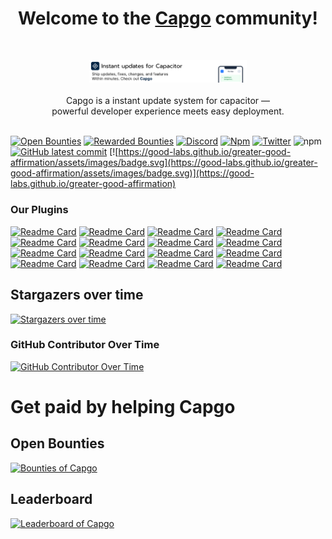 <h1 align="center">Welcome to the <a href="https://capgo.app">Capgo</a> community!</h1>
<br/>
<p align="center">
  <a href="https://capgo.app/"><img style="width: 50%" src='https://raw.githubusercontent.com/Cap-go/capgo/main/assets/capgo_banner.png' alt='Capgo - Instant updates for capacitor'/></a>
  <br/><br/>
  Capgo is a instant update system for capacitor &mdash;
  <br/>
  powerful developer experience meets easy deployment.
  <br/><br/>
</p>

[![Open Bounties](https://img.shields.io/endpoint?url=https%3A%2F%2Fconsole.algora.io%2Fapi%2Fshields%2FCapgo%2Fbounties%3Fstatus%3Dopen)](https://console.algora.io/org/Capgo/bounties?status=open)
[![Rewarded Bounties](https://img.shields.io/endpoint?url=https%3A%2F%2Fconsole.algora.io%2Fapi%2Fshields%2FCapgo%2Fbounties%3Fstatus%3Dcompleted)](https://console.algora.io/org/Capgo/bounties?status=completed)
[![Discord](https://badgen.net/badge/icon/discord?icon=discord&label)](https://discord.com/invite/VnYRvBfgA6)
[![Npm](https://badgen.net/badge/icon/npm?icon=npm&label)](https://www.npmjs.com/search?q=%40capgo)
[![Twitter](https://badgen.net/badge/icon/twitter?icon=twitter&label)](https://twitter.com/Capgo_app)
![npm](https://img.shields.io/npm/dm/@capgo/capacitor-updater)
[![GitHub latest commit](https://badgen.net/github/last-commit/Cap-go/capacitor-updater/main)](https://GitHub.com/Cap-go/capacitor-updater/commit/)
[![https://good-labs.github.io/greater-good-affirmation/assets/images/badge.svg](https://good-labs.github.io/greater-good-affirmation/assets/images/badge.svg)](https://good-labs.github.io/greater-good-affirmation)


### Our Plugins
[![Readme Card](https://github-readme-stats.vercel.app/api/pin/?username=Cap-go&theme=blue-green&repo=capacitor-updater)](https://github.com/Cap-go/capacitor-updater)
[![Readme Card](https://github-readme-stats.vercel.app/api/pin/?username=Cap-go&theme=blue-green&repo=capacitor-inappbrowser)](https://github.com/Cap-go/capacitor-inappbrowser)
[![Readme Card](https://github-readme-stats.vercel.app/api/pin/?username=Cap-go&theme=blue-green&repo=capacitor-shake)](https://github.com/Cap-go/capacitor-shake)
[![Readme Card](https://github-readme-stats.vercel.app/api/pin/?username=Cap-go&theme=blue-green&repo=capacitor-data-storage-sqlite)](https://github.com/Cap-go/capacitor-data-storage-sqlite)
[![Readme Card](https://github-readme-stats.vercel.app/api/pin/?username=Cap-go&theme=blue-green&repo=native-market)](https://github.com/Cap-go/native-market)
[![Readme Card](https://github-readme-stats.vercel.app/api/pin/?username=Cap-go&theme=blue-green&repo=capacitor-uploader)](https://github.com/Cap-go/capacitor-uploader)
[![Readme Card](https://github-readme-stats.vercel.app/api/pin/?username=Cap-go&theme=blue-green&repo=capacitor-nativegeocoder)](https://github.com/Cap-go/capacitor-nativegeocoder)
[![Readme Card](https://github-readme-stats.vercel.app/api/pin/?username=Cap-go&theme=blue-green&repo=capacitor-crisp)](https://github.com/Cap-go/capacitor-crisp)
[![Readme Card](https://github-readme-stats.vercel.app/api/pin/?username=Cap-go&theme=blue-green&repo=home-indicator)](https://github.com/Cap-go/home-indicator)
[![Readme Card](https://github-readme-stats.vercel.app/api/pin/?username=Cap-go&theme=blue-green&repo=capacitor-screen-recorder)](https://github.com/Cap-go/capacitor-screen-recorder)
[![Readme Card](https://github-readme-stats.vercel.app/api/pin/?username=Cap-go&theme=blue-green&repo=capacitor-navigation-bar)](https://github.com/Cap-go/capacitor-navigation-bar)
[![Readme Card](https://github-readme-stats.vercel.app/api/pin/?username=Cap-go&theme=blue-green&repo=native-audio)](https://github.com/Cap-go/native-audio)
[![Readme Card](https://github-readme-stats.vercel.app/api/pin/?username=Cap-go&theme=blue-green&repo=capacitor-flash)](https://github.com/Cap-go/capacitor-flash)
[![Readme Card](https://github-readme-stats.vercel.app/api/pin/?username=Cap-go&theme=blue-green&repo=capacitor-native-biometric)](https://github.com/Cap-go/capacitor-native-biometric)
[![Readme Card](https://github-readme-stats.vercel.app/api/pin/?username=Cap-go&theme=blue-green&repo=capacitor-mute)](https://github.com/Cap-go/capacitor-mute)
[![Readme Card](https://github-readme-stats.vercel.app/api/pin/?username=Cap-go&theme=blue-green&repo=ivs-player)](https://github.com/Cap-go/ivs-player)

## Stargazers over time

[![Stargazers over time](https://starchart.cc/Cap-go/capacitor-updater.svg)](https://starchart.cc/Cap-go/capacitor-updater)

### GitHub Contributor Over Time
[![GitHub Contributor Over Time](https://contributor-overtime-api.git-contributor.com/contributors-svg?chart=contributorOverTime&repo=Cap-go/capacitor-updater)](https://git-contributor.com?chart=contributorOverTime&repo=Cap-go/capacitor-updater)

# Get paid by helping Capgo

## Open Bounties
<a href="https://console.algora.io/org/Capgo/bounties?status=open">
  <picture>
    <source media="(prefers-color-scheme: dark)" srcset="https://console.algora.io/api/og/Capgo/bounties.png?p=0&status=open&theme=dark">
    <img alt="Bounties of Capgo" src="https://console.algora.io/api/og/Capgo/bounties.png?p=0&status=open&theme=light">
  </picture>
</a>

## Leaderboard
<a href="https://console.algora.io/org/Capgo/leaderboard">
  <picture>
    <source media="(prefers-color-scheme: dark)" srcset="https://console.algora.io/api/og/Capgo/leaderboard.png?p=0&theme=dark">
    <img alt="Leaderboard of Capgo" src="https://console.algora.io/api/og/Capgo/leaderboard.png?p=0&theme=light">
  </picture>
</a>
